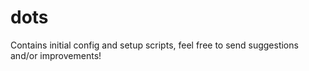 # dots

Contains initial config and setup scripts, feel free to send suggestions and/or improvements!
